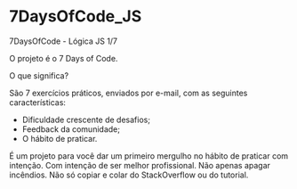 # 7DaysOfCode_JS
7DaysOfCode - Lógica JS 1/7

O projeto é o 7 Days of Code.

O que significa?

São 7 exercícios práticos, enviados por e-mail, com as seguintes características:

- Dificuldade crescente de desafios;
- Feedback da comunidade;
- O hábito de praticar.

É um projeto para você dar um primeiro mergulho no hábito de praticar com intenção. Com intenção de ser melhor profissional. Não apenas apagar incêndios. Não só copiar e colar do StackOverflow ou do tutorial.
